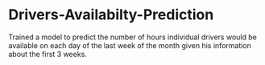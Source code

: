 # Drivers-Availabilty-Prediction
Trained a model to predict the number of hours individual drivers would be available on each day of the last week of the month given his information about the first 3 weeks.
